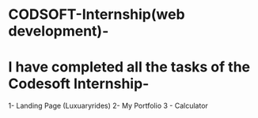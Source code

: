 # CODSOFT-Internship(web development)-
# I have completed all the tasks of the Codesoft Internship-

1- Landing Page (Luxuaryrides)
2- My Portfolio
3 - Calculator
